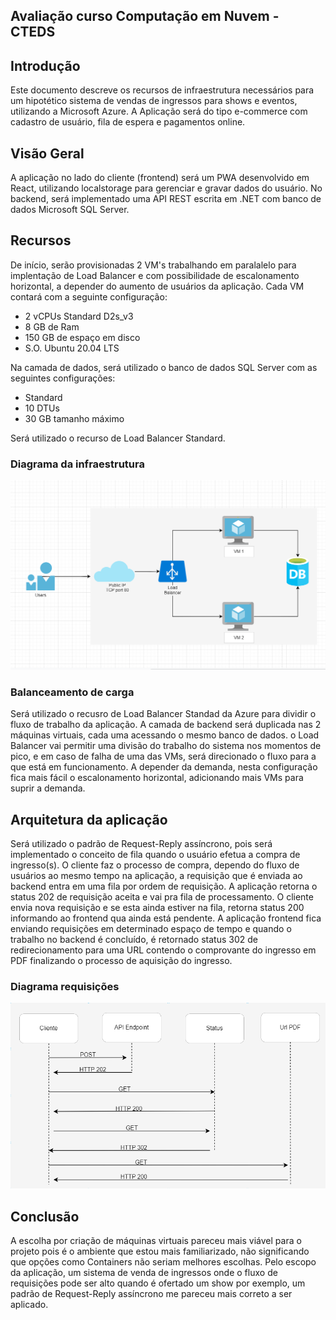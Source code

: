 ## Avaliação curso Computação em Nuvem - CTEDS

## Introdução 

Este documento descreve os recursos de infraestrutura necessários para um hipotético sistema de vendas de ingressos para shows e eventos, utilizando a Microsoft Azure.
A Aplicação será do tipo e-commerce com cadastro de usuário, fila de espera e pagamentos online.

##  Visão Geral

A aplicação no lado do cliente (frontend) será um PWA desenvolvido em React, utilizando localstorage para gerenciar e gravar dados do usuário.
No backend, será implementado uma API REST escrita em .NET com banco de dados Microsoft SQL Server.

## Recursos 

De início, serão provisionadas 2 VM's trabalhando em paralalelo para implentação de Load Balancer e com possibilidade de escalonamento horizontal, a depender do aumento de usuários da aplicação.
Cada VM contará com a seguinte configuração:

* 2 vCPUs Standard D2s_v3 
* 8 GB de Ram
* 150 GB de espaço em disco
* S.O. Ubuntu 20.04 LTS

Na camada de dados, será utilizado o banco de dados SQL Server com as seguintes configurações:

* Standard
* 10 DTUs
* 30 GB tamanho máximo 

Será utilizado o recurso de Load Balancer Standard.

### Diagrama da infraestrutura
![Digrama de infraestrutura](https://github.com/RenatoNr/d4-avaliacao/blob/master/assests/diagram.png)

### Balanceamento de carga 

Será utilizado o recusro de Load Balancer Standad da Azure para dividir o fluxo de trabalho da aplicação. 
A camada de backend será duplicada nas 2 máquinas virtuais, cada uma acessando o mesmo banco de dados. o Load Balancer vai permitir uma divisão do trabalho do sistema nos momentos de pico, e em caso de falha de uma das VMs, será direcionado o fluxo para a que está em funcionamento. A depender da demanda, nesta configuração fica mais fácil o escalonamento horizontal, adicionando mais VMs para suprir a demanda. 

## Arquitetura da aplicação

Será utilizado o padrão de Request-Reply assíncrono, pois será implementado o conceito de fila quando o usuário efetua a compra de ingresso(s). 
O cliente faz o processo de compra, dependo do fluxo de usuários ao mesmo tempo na aplicação, a requisição que é enviada ao backend entra em uma fila por ordem de requisição.
A aplicação retorna o status 202 de requisição aceita e vai pra fila de processamento. O cliente envia nova requisição e se esta ainda estiver na fila, retorna status 200 informando ao frontend qua ainda está pendente.
A aplicação frontend fica enviando requisições em determinado espaço de tempo e quando o trabalho no backend é concluído, é retornado status 302 de redirecionamento para uma URL contendo o comprovante do ingresso em PDF finalizando o processo de aquisição do ingresso.

### Diagrama requisições

![Diagrama API](https://github.com/RenatoNr/d4-avaliacao/blob/master/assests/api.png)

## Conclusão

A escolha por criação de máquinas virtuais pareceu mais viável para o projeto pois é o ambiente que estou mais familiarizado, não significando que opções como Containers não seriam melhores escolhas.
Pelo escopo da aplicação, um sistema de venda de ingressos onde o fluxo de requisições pode ser alto quando é ofertado um show por exemplo, um padrão de Request-Reply assíncrono me pareceu mais correto a ser aplicado.

